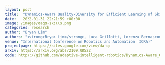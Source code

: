 ```yaml
---
layout: post
title:  "Dynamics-Aware Quality-Diversity for Efficient Learning of Skill Repertoires"
date:   2022-01-31 22:21:59 +00:00
image: /images/daqd-skills.png
categories: research
author: "Bryan Lim"
authors: "<strong>Bryan Lim</strong>, Luca Grillotti, Lorenzo Bernasconi, Antoine Cully"
venue: "International Conference on Robotics and Automation (ICRA)"
projectpage: https://sites.google.com/view/da-qd
arxiv: https://arxiv.org/abs/2109.08522
code: https://github.com/adaptive-intelligent-robotics/Dynamics-Aware_Quality-Diversity
---
```

 
